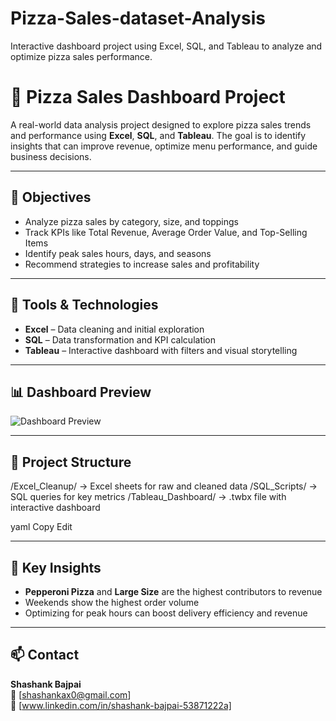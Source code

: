 # Pizza-Sales-dataset-Analysis
Interactive dashboard project using Excel, SQL, and Tableau to analyze and optimize pizza sales performance.
# 🍕 Pizza Sales Dashboard Project

A real-world data analysis project designed to explore pizza sales trends and performance using **Excel**, **SQL**, and **Tableau**. The goal is to identify insights that can improve revenue, optimize menu performance, and guide business decisions.

---

## 🎯 Objectives

- Analyze pizza sales by category, size, and toppings
- Track KPIs like Total Revenue, Average Order Value, and Top-Selling Items
- Identify peak sales hours, days, and seasons
- Recommend strategies to increase sales and profitability

---

## 🧰 Tools & Technologies

- **Excel** – Data cleaning and initial exploration  
- **SQL** – Data transformation and KPI calculation  
- **Tableau** – Interactive dashboard with filters and visual storytelling

---

## 📊 Dashboard Preview

![Dashboard Preview](pizza_dashboard_preview.png)

---

## 📂 Project Structure

/Excel_Cleanup/ → Excel sheets for raw and cleaned data
/SQL_Scripts/ → SQL queries for key metrics
/Tableau_Dashboard/ → .twbx file with interactive dashboard

yaml
Copy
Edit

---

## 📌 Key Insights

- **Pepperoni Pizza** and **Large Size** are the highest contributors to revenue  
- Weekends show the highest order volume  
- Optimizing for peak hours can boost delivery efficiency and revenue

---

## 📫 Contact

**Shashank Bajpai**  
📧 [shashankax0@gmail.com]  
🔗 [www.linkedin.com/in/shashank-bajpai-53871222a]
